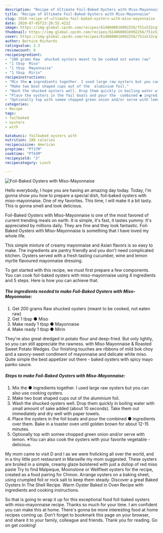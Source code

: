 ```yaml
---
description: "Recipe of Ultimate Foil-Baked Oysters with Miso-Mayonnaise"
title: "Recipe of Ultimate Foil-Baked Oysters with Miso-Mayonnaise"
slug: 1910-recipe-of-ultimate-foil-baked-oysters-with-miso-mayonnaise
date: 2020-07-05T23:28:55.422Z
image: https://img-global.cpcdn.com/recipes/6148600816992256/751x532cq70/foil-baked-oysters-with-miso-mayonnaise-recipe-main-photo.jpg
thumbnail: https://img-global.cpcdn.com/recipes/6148600816992256/751x532cq70/foil-baked-oysters-with-miso-mayonnaise-recipe-main-photo.jpg
cover: https://img-global.cpcdn.com/recipes/6148600816992256/751x532cq70/foil-baked-oysters-with-miso-mayonnaise-recipe-main-photo.jpg
author: Bernice Richards
ratingvalue: 3.3
reviewcount: 9
recipeingredient:
- "200 grams Raw  shucked oysters meant to be cooked not eaten raw"
- "1 tbsp  Miso"
- "1 tbsp  Mayonnaise"
- "1 tbsp  Mirin"
recipeinstructions:
- "Mix the ● ingredients together. I used large raw oysters but you can also use cooking oysters."
- "Make two boat shaped cups out of the  aluminium foil."
- "Wash the shucked oysters well. Drop them quickly in boiling water with small amount of sake added (about 10 seconds). Take them out immediately and dry well with paper towels."
- "Place the oysters in the foil boats and pour the  combined ● ingredients over them. Bake in a toaster oven until golden brown for about 12-15 minutes."
- "Optionally top with somee chopped green onion and/or serve with lemon.  ※You can also cook the oysters with your favorite vegetable -  delicious."
categories:
- Recipe
tags:
- foilbaked
- oysters
- with

katakunci: foilbaked oysters with 
nutrition: 289 calories
recipecuisine: American
preptime: "PT37M"
cooktime: "PT43M"
recipeyield: "3"
recipecategory: Lunch

---
```



![Foil-Baked Oysters with Miso-Mayonnaise](https://img-global.cpcdn.com/recipes/6148600816992256/751x532cq70/foil-baked-oysters-with-miso-mayonnaise-recipe-main-photo.jpg)

Hello everybody, I hope you are having an amazing day today. Today, I'm gonna show you how to prepare a special dish, foil-baked oysters with miso-mayonnaise. One of my favorites. This time, I will make it a bit tasty. This is gonna smell and look delicious.

Foil-Baked Oysters with Miso-Mayonnaise is one of the most favored of current trending meals on earth. It is simple, it's fast, it tastes yummy. It's appreciated by millions daily. They are fine and they look fantastic. Foil-Baked Oysters with Miso-Mayonnaise is something that I have loved my whole life.

This simple mixture of creamy mayonnaise and Asian flavors is so easy to make. The ingredients are pantry friendly and you don&#39;t need complicated kitchen. Oysters served with a fresh tasting cucumber, wine and lemon myrtle flavoured mayonnaise dressing.


To get started with this recipe, we must first prepare a few components. You can cook foil-baked oysters with miso-mayonnaise using 4 ingredients and 5 steps. Here is how you can achieve that.

<!--inarticleads1-->

##### The ingredients needed to make Foil-Baked Oysters with Miso-Mayonnaise:

1. Get 200 grams Raw  shucked oysters (meant to be cooked, not eaten raw)
1. Get 1 tbsp ● Miso
1. Make ready 1 tbsp ● Mayonnaise
1. Make ready 1 tbsp ● Mirin


They&#39;re also great dredged in potato flour and deep-fried. But only lightly, so you can still appreciate the rawness. with Miso Mayonnaise &amp; Roasted Sweet Potato Wedges. Our finishing touches are ribbons of mild bok choy and a savory-sweet condiment of mayonnaise and delicate white miso. Quite simple the best appetizer out there - baked oysters with spicy mayo panko sauce. 

<!--inarticleads2-->

##### Steps to make Foil-Baked Oysters with Miso-Mayonnaise:

1. Mix the ● ingredients together. I used large raw oysters but you can also use cooking oysters.
1. Make two boat shaped cups out of the  aluminium foil.
1. Wash the shucked oysters well. Drop them quickly in boiling water with small amount of sake added (about 10 seconds). Take them out immediately and dry well with paper towels.
1. Place the oysters in the foil boats and pour the  combined ● ingredients over them. Bake in a toaster oven until golden brown for about 12-15 minutes.
1. Optionally top with somee chopped green onion and/or serve with lemon.  ※You can also cook the oysters with your favorite vegetable -  delicious.


My mom came to visit D and I as we were frolicking all over the world, and in a tiny little port restaurant in Marseille my mom suggested. These oysters are broiled in a simple, creamy glaze bolstered with just a dollop of red miso paste Try to find Malpeque, Moonstone or Wellfleet oysters for the recipe, created as a food pairing for Chinon. Arrange oysters on a baking sheet, using crumpled foil or rock salt to keep them steady. Discover a great Baked Oysters In The Shell Recipe. Warm Oyster Baked in Oven Recipe with ingredients and cooking instructions. 

So that is going to wrap it up for this exceptional food foil-baked oysters with miso-mayonnaise recipe. Thanks so much for your time. I am confident you can make this at home. There's gonna be more interesting food at home recipes coming up. Don't forget to bookmark this page on your browser, and share it to your family, colleague and friends. Thank you for reading. Go on get cooking!
